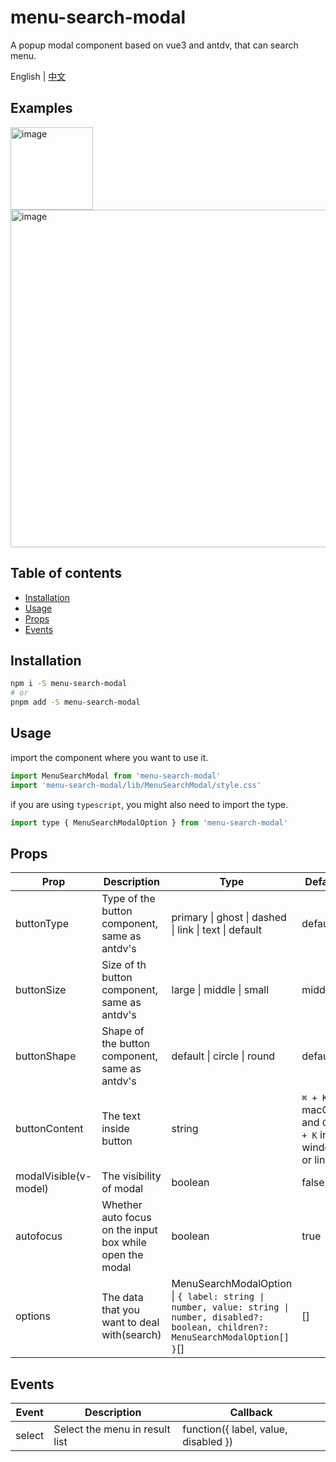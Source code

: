 <!-- omit in toc -->
# menu-search-modal

A popup modal component based on vue3 and antdv, that can search menu.

English | [中文](./doc/README.zh-CN.md) 
<!-- omit in toc -->
## Examples
<img width="132" alt="image" src="https://user-images.githubusercontent.com/40628455/181225680-1a1398c5-ae15-41fa-9116-67630b52f69c.png">
<img width="540" alt="image" src="https://user-images.githubusercontent.com/40628455/181225792-389221ec-4a84-4af8-acff-6173a9e10e5c.png">



<!-- omit in toc -->
## Table of contents

- [Installation](#installation)
- [Usage](#usage)
- [Props](#props)
- [Events](#events)


## Installation
```bash
npm i -S menu-search-modal
# or
pnpm add -S menu-search-modal
```
## Usage

import the component where you want to use it.
```js
import MenuSearchModal from 'menu-search-modal'
import 'menu-search-modal/lib/MenuSearchModal/style.css'
```

if you are using `typescript`, you might also need to import the type.
```js
import type { MenuSearchModalOption } from 'menu-search-modal'
```

## Props
| **Prop**              | **Description**                                          | **Type**                                         | **Default**                                          |
| --------------------- | -------------------------------------------------------- | ------------------------------------------------ | ---------------------------------------------------- |
| buttonType            | Type of the button component, same as antdv's            | primary \| ghost \| dashed \| link \| text \| default | default                                              |
| buttonSize            | Size of th button component, same as antdv's             | large \| middle \| small                           | middle                                               |
| buttonShape           | Shape of the button component, same as antdv's           | default \| circle \| round                         | default                                              |
| buttonContent         | The text inside button                                   | string                                           | `⌘ + K` in macOS, and `Ctrl + K` in windows or linux |
| modalVisible(v-model) | The visibility of modal                                  | boolean                                          | false                                                |
| autofocus             | Whether auto focus on the input box while open the modal | boolean                                          | true                                                 |
| options               | The data that you want to deal with(search)              | MenuSearchModalOption \| `{ label: string \| number, value: string \| number, disabled?: boolean, children?: MenuSearchModalOption[] }`[]                          | []                                                   |


## Events
| **Event** | **Description**                 | **Callback**                         |
| -------- | ------------------------ | ------------------------------------ |
| select   | Select the menu in result list | function({ label, value, disabled }) |

